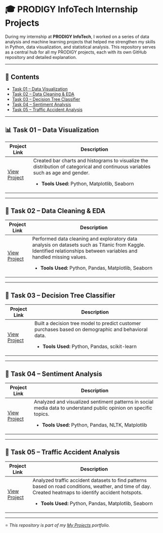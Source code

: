 # 🎓 PRODIGY InfoTech Internship Projects

<p>During my internship at <b>PRODIGY InfoTech</b>, I worked on a series of data analysis and machine learning projects that helped me strengthen my skills in Python, data visualization, and statistical analysis.  
This repository serves as a central hub for all my PRODIGY projects, each with its own GitHub repository and detailed explanation.</p>

---

## 📑 Contents
<ul>
  <li><a href="#task-01">Task 01 – Data Visualization</a></li>
  <li><a href="#task-02">Task 02 – Data Cleaning & EDA</a></li>
  <li><a href="#task-03">Task 03 – Decision Tree Classifier</a></li>
  <li><a href="#task-04">Task 04 – Sentiment Analysis</a></li>
  <li><a href="#task-05">Task 05 – Traffic Accident Analysis</a></li>
</ul>

---

## <a name="task-01">📊 Task 01 – Data Visualization</a>
| Project Link | Description |
| ------------ | ----------- |
| <a href="https://github.com/john-rocks/DS-PRODIGY-01">View Project</a> | Created bar charts and histograms to visualize the distribution of categorical and continuous variables such as age and gender. <ul><li><b>Tools Used:</b> Python, Matplotlib, Seaborn</li></ul> |

---

## <a name="task-02">🧹 Task 02 – Data Cleaning & EDA</a>
| Project Link | Description |
| ------------ | ----------- |
| <a href="https://github.com/john-rocks/DS-PRODIGY-02">View Project</a> | Performed data cleaning and exploratory data analysis on datasets such as Titanic from Kaggle. Identified relationships between variables and handled missing values. <ul><li><b>Tools Used:</b> Python, Pandas, Matplotlib, Seaborn</li></ul> |

---

## <a name="task-03">🌳 Task 03 – Decision Tree Classifier</a>
| Project Link | Description |
| ------------ | ----------- |
| <a href="https://github.com/john-rocks/DS-PRODIGY-03">View Project</a> | Built a decision tree model to predict customer purchases based on demographic and behavioral data. <ul><li><b>Tools Used:</b> Python, Pandas, scikit-learn</li></ul> |

---

## <a name="task-04">💬 Task 04 – Sentiment Analysis</a>
| Project Link | Description |
| ------------ | ----------- |
| <a href="https://github.com/john-rocks/DS-PRODIGY-04">View Project</a> | Analyzed and visualized sentiment patterns in social media data to understand public opinion on specific topics. <ul><li><b>Tools Used:</b> Python, Pandas, NLTK, Matplotlib</li></ul> |

---

## <a name="task-05">🚗 Task 05 – Traffic Accident Analysis</a>
| Project Link | Description |
| ------------ | ----------- |
| <a href="https://github.com/john-rocks/DS-PRODIGY-05">View Project</a> | Analyzed traffic accident datasets to find patterns based on road conditions, weather, and time of day. Created heatmaps to identify accident hotspots. <ul><li><b>Tools Used:</b> Python, Pandas, Matplotlib, Seaborn</li></ul> |

---

⭐ *This repository is part of my [My Projects](https://github.com/john-rocks/my-projects) portfolio.*
